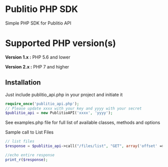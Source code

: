 # Publitio PHP SDK

Simple PHP SDK for Publitio API

# Supported PHP version(s)
**Version 1.x :** PHP 5.6 and lower

**Version 2.x :** PHP 7 and higher

## Installation

Just include publitio_api.php in your project and initiate it 

```php
require_once('publitio_api.php'); 
// Please update xxxx with your key and yyyy with your secret
$publitio_api = new PublitioAPI('xxxx', 'yyyy');
```

See examples.php file for full list of available classes, methods and options

Sample call to List Files

```php
// list files
$response = $publitio_api->call("/files/list", "GET", array('offset' => '0', 'limit' => '10'));

//echo entire response
print_r($response);
```


